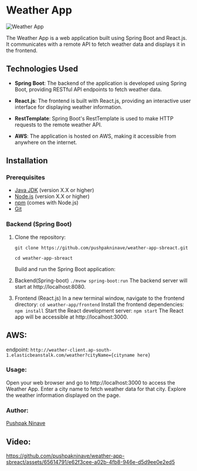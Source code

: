 
# Weather App
![Weather App](https://github.com/pushpakninave/weather-app-sbreact/assets/65614791/31412c7d-01c5-4d7e-b693-ecc3ca419e43)


The Weather App is a web application built using Spring Boot and React.js. It communicates with a remote API to fetch weather data and displays it in the frontend.

## Technologies Used

- **Spring Boot**: The backend of the application is developed using Spring Boot, providing RESTful API endpoints to fetch weather data.

- **React.js**: The frontend is built with React.js, providing an interactive user interface for displaying weather information.

- **RestTemplate**: Spring Boot's RestTemplate is used to make HTTP requests to the remote weather API.

- **AWS**: The application is hosted on AWS, making it accessible from anywhere on the internet.

## Installation

### Prerequisites

- [Java JDK](https://www.oracle.com/java/technologies/javase-downloads.html) (version X.X or higher)
- [Node.js](https://nodejs.org/) (version X.X or higher)
- [npm](https://www.npmjs.com/get-npm) (comes with Node.js)
- [Git](https://git-scm.com/downloads)

### Backend (Spring Boot)

1. Clone the repository:

   `git clone https://github.com/pushpakninave/weather-app-sbreact.git`

   `cd weather-app-sbreact `
   
   Build and run the Spring Boot application:

3. Backend(Spring-boot)
   `./mvnw spring-boot:run`
   The backend server will start at http://localhost:8080.

4. Frontend (React.js)
   In a new terminal window, navigate to the frontend directory:
   `cd weather-app/frontend`
   Install the frontend dependencies:
   `npm install`
   Start the React development server:
   `npm start`
   The React app will be accessible at http://localhost:3000.
   
## AWS:
endpoint: `http://weather-client.ap-south-1.elasticbeanstalk.com/weather?cityName={cityname here}`

### Usage:
Open your web browser and go to http://localhost:3000 to access the Weather App.
Enter a city name to fetch weather data for that city.
Explore the weather information displayed on the page.


### Author:
[Pushpak Ninave]()

## Video:
https://github.com/pushpakninave/weather-app-sbreact/assets/65614791/e62f3cee-a02b-4fb8-946e-d5d9ee0e2ed5

